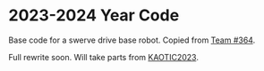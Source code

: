 
# 2023-2024 Year Code

Base code for a swerve drive base robot. Copied from [Team #364](https://github.com/Team364/BaseFalconSwerve).

Full rewrite soon. Will take parts from [KAOTIC2023](https://github.com/KAOTIC-Robotics-4539/KAOTIC2023).

